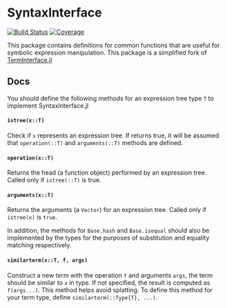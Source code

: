 # SyntaxInterface

[![Build Status](https://github.com/peterahrens/SyntaxInterface.jl/actions/workflows/ci.yml/badge.svg?branch=master)](https://github.com/peterahrens/SyntaxInterface.jl/actions/workflows/ci.yml?query=branch%3Amaster)
[![Coverage](https://codecov.io/gh/peterahrens/SyntaxInterface.jl/branch/master/graph/badge.svg)](https://codecov.io/gh/peterahrens/SyntaxInterface.jl)

This package contains definitions for common functions that are useful for symbolic expression manipulation. This package is a simplified fork of [TermInterface.jl](https://github.com/JuliaSymbolics/TermInterface.jl)

## Docs
You should define the following methods for an expression tree type `T` to
implement SyntaxInterface.jl

#### `istree(x::T)`

Check if `x` represents an expression tree. If returns true,
it will be assumed that `operation(::T)` and `arguments(::T)`
methods are defined.


#### `operation(x::T)`

Returns the head (a function object) performed by an expression
tree. Called only if `istree(::T)` is true. 

#### `arguments(x::T)`

Returns the arguments (a `Vector`) for an expression tree.
Called only if `istree(x)` is `true`. 

In addition, the methods for `Base.hash` and `Base.isequal` should also be implemented by the types for the purposes of substitution and equality matching respectively.

#### `similarterm(x::T, f, args)`

Construct a new term with the operation `f` and arguments `args`, the term should be similar to `x` in type. If not specified, the result is computed as `f(args...)`. This method helps avoid splatting. To define this method for your term type, define `similarterm(::Type{T}, ...)`.
